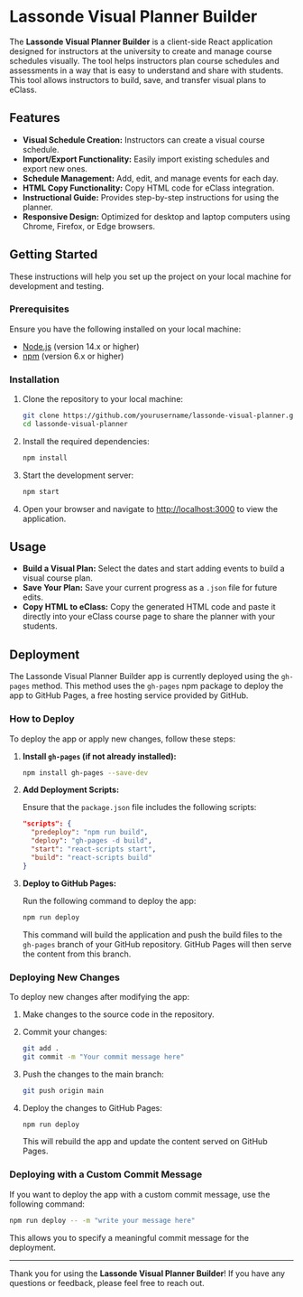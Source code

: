 # Lassonde Visual Planner Builder

The **Lassonde Visual Planner Builder** is a client-side React application designed for instructors at the university to create and manage course schedules visually. The tool helps instructors plan course schedules and assessments in a way that is easy to understand and share with students. This tool allows instructors to build, save, and transfer visual plans to eClass.

## Features

- **Visual Schedule Creation:** Instructors can create a visual course schedule.
- **Import/Export Functionality:** Easily import existing schedules and export new ones.
- **Schedule Management:** Add, edit, and manage events for each day.
- **HTML Copy Functionality:** Copy HTML code for eClass integration.
- **Instructional Guide:** Provides step-by-step instructions for using the planner.
- **Responsive Design:** Optimized for desktop and laptop computers using Chrome, Firefox, or Edge browsers.

## Getting Started

These instructions will help you set up the project on your local machine for development and testing.

### Prerequisites

Ensure you have the following installed on your local machine:

- [Node.js](https://nodejs.org/) (version 14.x or higher)
- [npm](https://www.npmjs.com/) (version 6.x or higher)

### Installation

1. Clone the repository to your local machine:

   ```bash
   git clone https://github.com/yourusername/lassonde-visual-planner.git
   cd lassonde-visual-planner
   ```

2. Install the required dependencies:

   ```bash
   npm install
   ```

3. Start the development server:

   ```bash
   npm start
   ```

4. Open your browser and navigate to [http://localhost:3000](http://localhost:3000) to view the application.

## Usage

- **Build a Visual Plan:** Select the dates and start adding events to build a visual course plan.
- **Save Your Plan:** Save your current progress as a `.json` file for future edits.
- **Copy HTML to eClass:** Copy the generated HTML code and paste it directly into your eClass course page to share the planner with your students.

## Deployment

The Lassonde Visual Planner Builder app is currently deployed using the `gh-pages` method. This method uses the `gh-pages` npm package to deploy the app to GitHub Pages, a free hosting service provided by GitHub.

### How to Deploy

To deploy the app or apply new changes, follow these steps:

1. **Install `gh-pages` (if not already installed):**

   ```bash
   npm install gh-pages --save-dev
   ```

2. **Add Deployment Scripts:**

   Ensure that the `package.json` file includes the following scripts:

   ```json
   "scripts": {
     "predeploy": "npm run build",
     "deploy": "gh-pages -d build",
     "start": "react-scripts start",
     "build": "react-scripts build"
   }
   ```

3. **Deploy to GitHub Pages:**

   Run the following command to deploy the app:

   ```bash
   npm run deploy
   ```

   This command will build the application and push the build files to the `gh-pages` branch of your GitHub repository. GitHub Pages will then serve the content from this branch.

### Deploying New Changes

To deploy new changes after modifying the app:

1. Make changes to the source code in the repository.

2. Commit your changes:

   ```bash
   git add .
   git commit -m "Your commit message here"
   ```

3. Push the changes to the main branch:

   ```bash
   git push origin main
   ```

4. Deploy the changes to GitHub Pages:

   ```bash
   npm run deploy
   ```

   This will rebuild the app and update the content served on GitHub Pages.

### Deploying with a Custom Commit Message

If you want to deploy the app with a custom commit message, use the following command:

```bash
npm run deploy -- -m "write your message here"
```

This allows you to specify a meaningful commit message for the deployment.

---

Thank you for using the **Lassonde Visual Planner Builder**! If you have any questions or feedback, please feel free to reach out.
